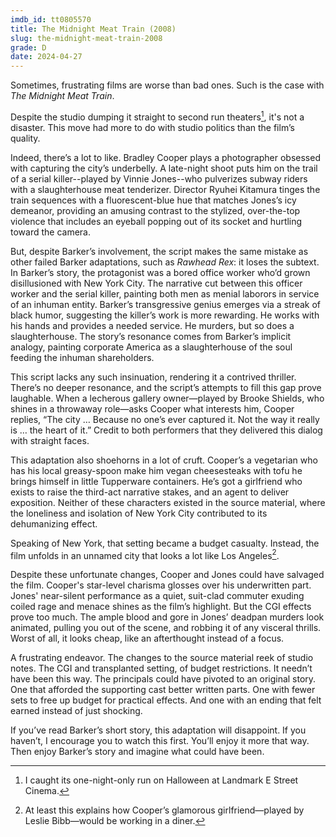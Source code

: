 ```yaml
---
imdb_id: tt0805570
title: The Midnight Meat Train (2008)
slug: the-midnight-meat-train-2008
grade: D
date: 2024-04-27
---
```


Sometimes, frustrating films are worse than bad ones. Such is the case with _The Midnight Meat Train_.

<!-- end -->

Despite the studio dumping it straight to second run theaters[^1], it's not a disaster. This move had more to do with studio politics than the film’s quality.

Indeed, there’s a lot to like. Bradley Cooper plays a photographer obsessed with capturing the city’s underbelly. A late-night shoot puts him on the trail of a serial killer--played by Vinnie Jones--who pulverizes subway riders with a slaughterhouse meat tenderizer. Director Ryuhei Kitamura tinges the train sequences with a fluorescent-blue hue that matches Jones’s icy demeanor, providing an amusing contrast to the stylized, over-the-top violence that includes an eyeball popping out of its socket and hurtling toward the camera.

But, despite Barker’s involvement, the script makes the same mistake as other failed Barker adaptations, such as <span data-imdb-id="tt0091829">_Rawhead Rex_</span>: it loses the subtext. In Barker’s story, the protagonist was a bored office worker who’d grown disillusioned with New York City. The narrative cut between this officer worker and the serial killer, painting both men as menial laborors in service of an inhuman entity. Barker’s transgressive genius emerges via a streak of black humor, suggesting the killer’s work is more rewarding. He works with his hands and provides a needed service. He murders, but so does a slaughterhouse. The story’s resonance comes from Barker’s implicit analogy, painting corporate America as a slaughterhouse of the soul feeding the inhuman shareholders.

This script lacks any such insinuation, rendering it a contrived thriller. There’s no deeper resonance, and the script’s attempts to fill this gap prove laughable. When a lecherous gallery owner—played by Brooke Shields, who shines in a throwaway role—asks Cooper what interests him, Cooper replies, “The city … Because no one’s ever captured it. Not the way it really is … the heart of it.” Credit to both performers that they delivered this dialog with straight faces.

This adaptation also shoehorns in a lot of cruft. Cooper’s a vegetarian who has his local greasy-spoon make him vegan cheesesteaks with tofu he brings himself in little Tupperware containers. He’s got a girlfriend who exists to raise the third-act narrative stakes, and an agent to deliver exposition. Neither of these characters existed in the source material, where the loneliness and isolation of New York City contributed to its dehumanizing effect.

Speaking of New York, that setting became a budget casualty. Instead, the film unfolds in an unnamed city that looks a lot like Los Angeles[^2].

Despite these unfortunate changes, Cooper and Jones could have salvaged the film. Cooper's star-level charisma glosses over his underwritten part. Jones' near-silent performance as a quiet, suit-clad commuter exuding coiled rage and menace shines as the film’s highlight. But the CGI effects prove too much. The ample blood and gore in Jones’ deadpan murders look animated, pulling you out of the scene, and robbing it of any visceral thrills. Worst of all, it looks cheap, like an afterthought instead of a focus.

A frustrating endeavor. The changes to the source material reek of studio notes. The CGI and transplanted setting, of budget restrictions. It needn’t have been this way. The principals could have pivoted to an original story. One that afforded the supporting cast better written parts. One with fewer sets to free up budget for practical effects. And one with an ending that felt earned instead of just shocking.

If you’ve read Barker’s short story, this adaptation will disappoint. If you haven’t, I encourage you to watch this first. You’ll enjoy it more that way. Then enjoy Barker’s story and imagine what could have been.

[^1]: I caught its one-night-only run on Halloween at Landmark E Street Cinema.
[^2]: At least this explains how Cooper’s glamorous girlfriend—played by Leslie Bibb—would be working in a diner.
